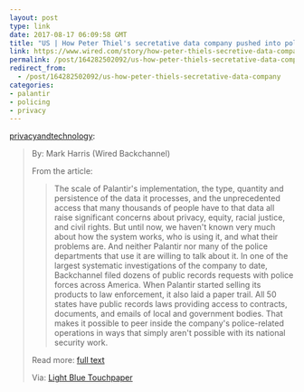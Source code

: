 ```yaml
---
layout: post
type: link
date: 2017-08-17 06:09:58 GMT
title: "US | How Peter Thiel's secretative data company pushed into policing"
link: https://www.wired.com/story/how-peter-thiels-secretive-data-company-pushed-into-policing
permalink: /post/164282502092/us-how-peter-thiels-secretative-data-company
redirect_from: 
  - /post/164282502092/us-how-peter-thiels-secretative-data-company
categories:
- palantir
- policing
- privacy
---
```

<p><a href="http://privacyandtechnology.tumblr.com/post/164248896909/us-how-peter-thiels-secretative-data-company" class="tumblr_blog">privacyandtechnology</a>:</p><blockquote>
<p>By: Mark Harris (Wired Backchannel)</p>
<p>From the article:</p>
<blockquote>The scale of Palantir's implementation, the type, quantity and persistence of the data it processes, and the unprecedented access that many thousands of people have to that data all raise significant concerns about privacy, equity, racial justice, and civil rights. But until now, we haven't known very much about how the system works, who is using it, and what their problems are. And neither Palantir nor many of the police departments that use it are willing to talk about it. In one of the largest systematic investigations of the company to date, Backchannel filed dozens of public records requests with police forces across America. When Palantir started selling its products to law enforcement, it also laid a paper trail. All 50 states have public records laws providing access to contracts, documents, and emails of local and government bodies. That makes it possible to peer inside the company's police-related operations in ways that simply aren't possible with its national security work.</blockquote>
<p>Read more: <a href="https://www.wired.com/story/how-peter-thiels-secretive-data-company-pushed-into-policing">full text</a></p>

<p>Via: <a href="https://www.lightbluetouchpaper.org/2017/08/14/compartmentation-is-hard-big-data/">Light Blue Touchpaper</a></p>
</blockquote>
